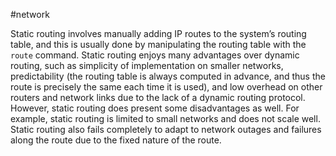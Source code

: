 #network 

Static routing involves manually adding IP routes to the system’s routing table, and this is usually done by manipulating the routing table with the `route` command. Static routing enjoys many advantages over dynamic routing, such as simplicity of implementation on smaller networks, predictability (the routing table is always computed in advance, and thus the route is precisely the same each time it is used), and low overhead on other routers and network links due to the lack of a dynamic routing protocol. However, static routing does present some disadvantages as well. For example, static routing is limited to small networks and does not scale well. Static routing also fails completely to adapt to network outages and failures along the route due to the fixed nature of the route.